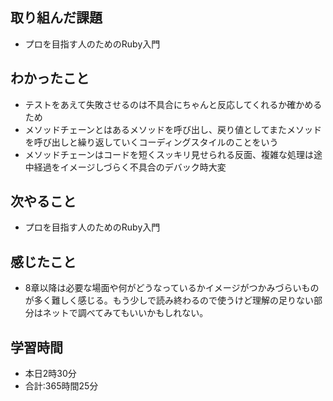 ## 取り組んだ課題
- プロを目指す人のためのRuby入門
## わかったこと
- テストをあえて失敗させるのは不具合にちゃんと反応してくれるか確かめるため
- メソッドチェーンとはあるメソッドを呼び出し、戻り値としてまたメソッドを呼び出しと繰り返していくコーディングスタイルのことをいう
- メソッドチェーンはコードを短くスッキリ見せられる反面、複雑な処理は途中経過をイメージしづらく不具合のデバック時大変
## 次やること
- プロを目指す人のためのRuby入門
## 感じたこと
- 8章以降は必要な場面や何がどうなっているかイメージがつかみづらいものが多く難しく感じる。もう少しで読み終わるので使うけど理解の足りない部分はネットで調べてみてもいいかもしれない。
## 学習時間
- 本日2時30分<br>
- 合計:365時間25分
